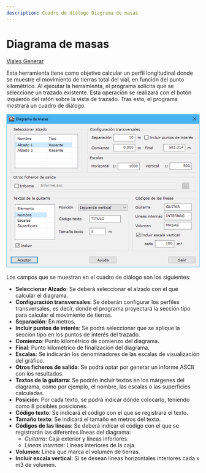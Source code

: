 ```yaml
---
description: Cuadro de diálogo Diagrama de masas
---
```


# Diagrama de masas

[Viales Generar](../../fichas-de-herramientas/ficha-de-herramientas-viales/viales-generar.md)

Esta herramienta tiene como objetivo calcular un perfil longitudinal donde se muestre el movimiento de tierras total del vial, en función del punto kilométrico. Al ejecutar la herramienta, el programa solicita que se seleccione un trazado existente. Esta operación se realizará con el botón izquierdo del ratón sobre la vista de trazado. Tras esto, el programa mostrará un cuadro de diálogo.

![Cuadro de di&#xE1;logo Diagrama de masas](../../../.gitbook/assets/image%20%2852%29.png)

Los campos que se muestran en el cuadro de diálogo son los siguientes:

* **Seleccionar Alzado**: Se deberá seleccionar el alzado con el que calcular el diagrama.
* **Configuración transversales**: Se deberán configurar los perfiles transversales, es decir, donde el programa proyectará la sección tipo para calcular el movimiento de tierras.
* **Separación**: En metros.
* **Incluir puntos de interés**: Se podrá seleccionar que se aplique la sección tipo en los puntos de interés del trazado.
* **Comienzo**: Punto kilométrico de comienzo del diagrama.
* **Final**: Punto kilométrico de finalización del diagrama.
* **Escalas**: Se indicarán los denominadores de las escalas de visualización del gráfico.
* **Otros ficheros de salida**: Se podrá optar por generar un informe ASCII con los resultados.
* **Textos de la guitarra**: Se podrán incluir textos en los márgenes del diagrama, como por ejemplo, el nombre, las escalas o las superficies calculadas.
* **Posición**: Por cada texto, se podrá indicar dónde colocarlo, teniendo como 8 posibles posiciones.
* **Código texto**: Se indicará el código con el que se registrará el texto.
* **Tamaño texto**: Se indicará el tamaño en metros del texto.
* **Códigos de las líneas**: Se deberá indicar el código con el que se registrarán las diferentes líneas del diagrama:
  * _Guitarra_: Caja exterior y líneas inferiores.
  * _Líneas internas_: Líneas interiores de la caja.
* **Volumen**: Línea que marca el volumen de tierras.
* **Incluir escala vertical**: Si se desean líneas horizontales interiores cada x m3 de volumen.

